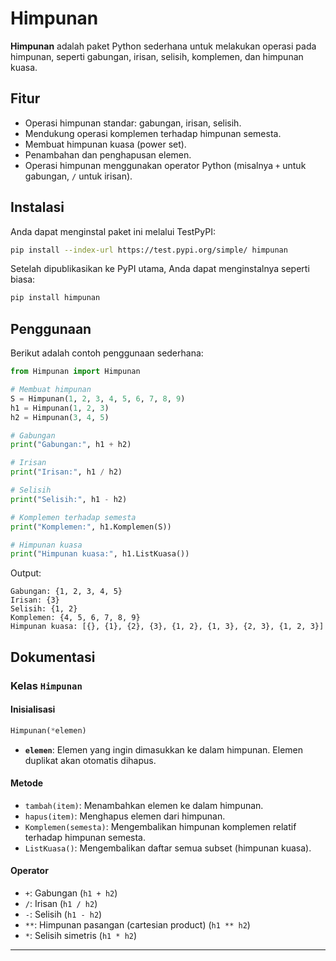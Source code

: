 # Himpunan

**Himpunan** adalah paket Python sederhana untuk melakukan operasi pada himpunan, seperti gabungan, irisan, selisih, komplemen, dan himpunan kuasa.

## Fitur

- Operasi himpunan standar: gabungan, irisan, selisih.
- Mendukung operasi komplemen terhadap himpunan semesta.
- Membuat himpunan kuasa (power set).
- Penambahan dan penghapusan elemen.
- Operasi himpunan menggunakan operator Python (misalnya `+` untuk gabungan, `/` untuk irisan).

## Instalasi

Anda dapat menginstal paket ini melalui TestPyPI:

```bash
pip install --index-url https://test.pypi.org/simple/ himpunan
```

Setelah dipublikasikan ke PyPI utama, Anda dapat menginstalnya seperti biasa:
```bash
pip install himpunan
```

## Penggunaan

Berikut adalah contoh penggunaan sederhana:

```python
from Himpunan import Himpunan

# Membuat himpunan
S = Himpunan(1, 2, 3, 4, 5, 6, 7, 8, 9)
h1 = Himpunan(1, 2, 3)
h2 = Himpunan(3, 4, 5)

# Gabungan
print("Gabungan:", h1 + h2)

# Irisan
print("Irisan:", h1 / h2)

# Selisih
print("Selisih:", h1 - h2)

# Komplemen terhadap semesta
print("Komplemen:", h1.Komplemen(S))

# Himpunan kuasa
print("Himpunan kuasa:", h1.ListKuasa())
```

Output:
```
Gabungan: {1, 2, 3, 4, 5}
Irisan: {3}
Selisih: {1, 2}
Komplemen: {4, 5, 6, 7, 8, 9}
Himpunan kuasa: [{}, {1}, {2}, {3}, {1, 2}, {1, 3}, {2, 3}, {1, 2, 3}]
```

## Dokumentasi

### Kelas `Himpunan`

#### **Inisialisasi**
```python
Himpunan(*elemen)
```
- **`elemen`**: Elemen yang ingin dimasukkan ke dalam himpunan. Elemen duplikat akan otomatis dihapus.

#### **Metode**
- `tambah(item)`: Menambahkan elemen ke dalam himpunan.
- `hapus(item)`: Menghapus elemen dari himpunan.
- `Komplemen(semesta)`: Mengembalikan himpunan komplemen relatif terhadap himpunan semesta.
- `ListKuasa()`: Mengembalikan daftar semua subset (himpunan kuasa).

#### **Operator**
- `+`: Gabungan (`h1 + h2`)
- `/`: Irisan (`h1 / h2`)
- `-`: Selisih (`h1 - h2`)
- `**`: Himpunan pasangan (cartesian product) (`h1 ** h2`)
- `*`: Selisih simetris (`h1 * h2`)

---
